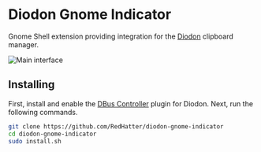 # Diodon Gnome Indicator
Gnome Shell extension providing integration for the [Diodon](https://launchpad.net/diodon) clipboard manager.

![Main interface](/../assets/screenshot-1.png?raw=true "Main interface")

## Installing
First, install and enable the [DBus Controller](https://github.com/RedHatter/diodon-plugins) plugin for Diodon. Next, run the following commands.

```bash
git clone https://github.com/RedHatter/diodon-gnome-indicator
cd diodon-gnome-indicator
sudo install.sh
```
